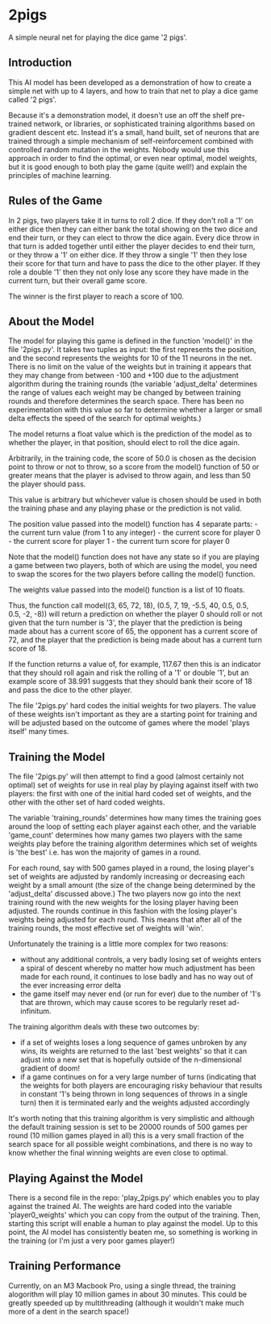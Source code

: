 # 2pigs
A simple neural net for playing the dice game '2 pigs'.

## Introduction
This AI model has been developed as a demonstration of how to create a simple net with up to 4 layers, and how to train that net to play a dice game called '2 pigs'.

Because it's a demonstration model, it doesn't use an off the shelf pre-trained network, or libraries, or sophisticated training algorithms based on gradient descent etc. Instead it's a small, hand built, set of neurons that are trained through a simple mechanism of self-reinforcement combined with controlled random mutation in the weights. Nobody would use this approach in order to find the optimal, or even near optimal, model weights, but it is good enough to both play the game (quite well!) and explain the principles of machine learning. 

## Rules of the Game
In 2 pigs, two players take it in turns to roll 2 dice. If they don't roll a '1' on either dice then they can either bank the total showing on the two dice and end their turn, or they can elect to throw the dice again. Every dice throw in that turn is added together until either the player decides to end their turn, or they throw a '1' on either dice. If they throw a single '1' then they lose their score for that turn and have to pass the dice to the other player. If they role a double '1' then they not only lose any score they have made in the current turn, but their overall game score. 

The winner is the first player to reach a score of 100.

## About the Model
The model for playing this game is defined in the function 'model()' in the file '2pigs.py'. It takes two tuples as input: the first represents the position, and the second represents the weights for 10 of the 11 neurons in the net. There is no limit on the value of the weights but in training it appears that they may change from between -100 and +100 due to the adjustment algorithm during the training rounds (the variable 'adjust_delta' determines the range of values each weight may be changed by between training rounds and therefore determines the search space. There has been no experimentation with this value so far to determine whether a larger or small delta effects the speed of the search for optimal weights.)

The model returns a float value which is the prediction of the model as to whether the player, in that position, should elect to roll the dice again.

Arbitrarily, in the training code, the score of 50.0 is chosen as the decision point to throw or not to throw, so a score from the model() function of 50 or greater means that the player is advised to throw again, and less than 50 the player should pass. 

This value is arbitrary but whichever value is chosen should be used in both the training phase and any playing phase or the prediction is not valid.

The position value passed into the model() function has 4 separate parts:
    - the current turn value (from 1 to any integer)
    - the current score for player 0
    - the current score for player 1
    - the current turn score for player 0

Note that the model() function does not have any state so if you are playing a game between two players, both of which are using the model, you need to swap the scores for the two players before calling the model() function.

The weights value passed into the model() function is a list of 10 floats.

Thus, the function call model((3, 65, 72, 18), (0.5, 7, 19, -5.5, 40, 0.5, 0.5, 0.5, -2, -8)) will return a prediction on whether the player 0 should roll or not given that the turn number is '3', the player that the prediction is being made about has a current score of 65, the opponent has a current score of 72, and the player that the prediction is being made about has a current turn score of 18. 

If the function returns a value of, for example, 117.67 then this is an indicator that they should roll again and risk the rolling of a '1' or double '1', but an example score of 38.991 suggests that they should bank their score of 18 and pass the dice to the other player. 

The file '2pigs.py' hard codes the initial weights for two players. The value of these weights isn't important as they are a starting point for training and will be adjusted based on the outcome of games where the model 'plays itself' many times.

## Training the Model
The file '2pigs.py' will then attempt to find a good (almost certainly not optimal) set of weights for use in real play by playing against itself with two players: the first with one of the initial hard coded set of weights, and the other with the other set of hard coded weights.

The variable 'training_rounds' determines how many times the training goes around the loop of setting each player against each other, and the variable 'game_count' determines how many games two players with the same weights play before the training algorithm determines which set of weights is 'the best' i.e. has won the majority of games in a round.

For each round, say with 500 games played in a round, the losing player's set of weights are adjusted by randomly increasing or decreasing each weight by a small amount (the size of the change being determined by the 'adjust_delta' discussed above.) The two players now go into the next training round with the new weights for the losing player having been adjusted. The rounds continue in this fashion with the losing player's weights being adjusted for each round. This means that after all of the training rounds, the most effective set of weights will 'win'.

Unfortunately the training is a little more complex for two reasons:

- without any additional controls, a very badly losing set of weights enters a spiral of descent whereby no matter how much adjustment has been made for each round, it continues to lose badly and has no way out of the ever increasing error delta
- the game itself may never end (or run for ever) due to the number of '1's that are thrown, which may cause scores to be regularly reset ad-infinitum. 

The training algorithm deals with these two outcomes by:

- if a set of weights loses a long sequence of games unbroken by any wins, its weights are returned to the last 'best weights' so that it can adjust into a new set that is hopefully outside of the n-dimensional gradient of doom!
- if a game continues on for a very large number of turns (indicating that the weights for both players are encouraging risky behaviour that results in constant '1's being thrown in long sequences of throws in a single turn) then it is terminated early and the weights adjusted accordingly

It's worth noting that this training algorithm is very simplistic and although the default training session is set to be 20000 rounds of 500 games per round (10 million games played in all) this is a very small fraction of the search space for all possible weight combinations, and there is no way to know whether the final winning weights are even close to optimal. 

## Playing Against the Model
There is a second file in the repo: 'play_2pigs.py' which enables you to play against the trained AI. The weights are hard coded into the variable 'player0_weights' which you can copy from the output of the training. Then, starting this script will enable a human to play against the model. Up to this point, the AI model has consistently beaten me, so something is working in the training (or I'm just a very poor games player!) 

## Training Performance
Currently, on an M3 Macbook Pro, using a single thread, the training alogorithm will play 10 million games in about 30 minutes. This could be greatly speeded up by multithreading (although it wouldn't make much more of a dent in the search space!)